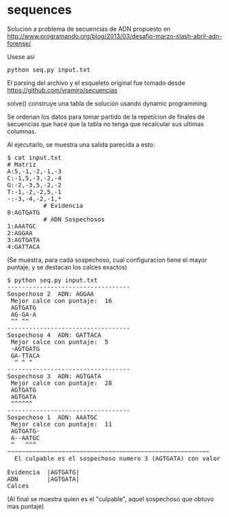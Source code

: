 sequences
=========

Solucion a problema de secuencias de ADN propuesto en 
http://www.programando.org/blog/2013/03/desafio-marzo-slash-abril-adn-forense/

Usese asi
<pre>
python seq.py input.txt
</pre>

El parsing del archivo y el esqueleto original fue tomado desde
https://github.com/vramiro/secuencias

solve() construye una tabla de solución usando dynamic programming.

Se ordenan los datos para tomar partido de la repeticion de finales de secuencias que hace que la tabla no tenga que recalcular sus ultimas columnas.

Al ejecutarlo, se muestra una salida parecida a esto:

<pre>
$ cat input.txt 
# Matriz
A:5,-1,-2,-1,-3
C:-1,5,-3,-2,-4
G:-2,-3,5,-2,-2
T:-1,-2,-2,5,-1
-:-3,-4,-2,-1,*
          # Evidencia
0:AGTGATG
          # ADN Sospechosos
1:AAATGC
2:AGGAA
3:AGTGATA
4:GATTACA
</pre>

(Se muestra, para cada sospechoso, cual configuracion tiene el mayor puntaje, y se destacan los calces exactos)
<pre>
$ python seq.py input.txt 
----------------------------------
Sospechoso 2  ADN: AGGAA
 Mejor calce con puntaje:  16
 AGTGATG
 AG-GA-A
 ^^ ^^  
----------------------------------
Sospechoso 4  ADN: GATTACA
 Mejor calce con puntaje:  5
 -AGTGATG
 GA-TTACA
  ^ ^ ^  
----------------------------------
Sospechoso 3  ADN: AGTGATA
 Mejor calce con puntaje:  28
 AGTGATG
 AGTGATA
 ^^^^^^ 
----------------------------------
Sospechoso 1  ADN: AAATGC
 Mejor calce con puntaje:  11
 AGTGATG-
 A--AATGC
 ^   ^^^
~~~~~~~~~~~~~~~~~~~~~~~~~~~~~~~~~~~~~~~~~~~~~~~~~~~~~~~~
  El culpable es el sospechoso numero 3 (AGTGATA) con valor 28

Evidencia  |AGTGATG|
ADN        |AGTGATA|
Calces 
</pre>
(Al final se muestra quien es el "culpable", aquel sospechoso que obtuvo mas puntaje)

